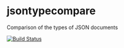 jsontypecompare
===============

Comparison of the types of JSON documents

[![Build Status](https://api.travis-ci.org/gonzaloruizdevilla/jsontypecompare.png?branch=master)](http://travis-ci.org/gonzaloruizdevilla/jsontypecompare
)
